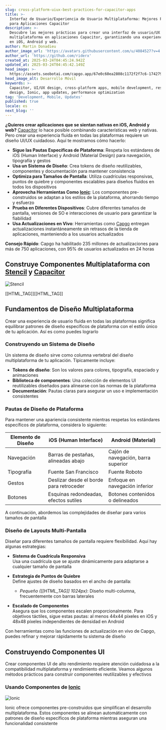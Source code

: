 ```yaml
---
slug: cross-platform-uiux-best-practices-for-capacitor-apps
title: >-
  Interfaz de Usuario/Experiencia de Usuario Multiplataforma: Mejores Prácticas
  para Aplicaciones Capacitor
description: >-
  Descubre las mejores prácticas para crear una interfaz de usuario/UX fluida y
  multiplataforma en aplicaciones Capacitor, garantizando una experiencia nativa
  en iOS, Android y web.
author: Martin Donadieu
author_image_url: 'https://avatars.githubusercontent.com/u/4084527?v=4'
author_url: 'https://github.com/riderx'
created_at: 2025-03-24T04:45:24.942Z
updated_at: 2025-03-24T04:45:42.149Z
head_image: >-
  https://assets.seobotai.com/capgo.app/67e0c60ea2808c1172f2f7c6-1742791542149.jpg
head_image_alt: Desarrollo Móvil
keywords: >-
  Capacitor, UI/UX design, cross-platform apps, mobile development, responsive
  design, Ionic, app updates, performance optimization
tag: 'Development, Mobile, Updates'
published: true
locale: es
next_blog: ''
---
```


**¿Quieres crear aplicaciones que se sientan nativas en iOS, Android y web?** [Capacitor](https://capacitorjs.com/) lo hace posible combinando características web y nativas. Pero crear una experiencia fluida en todas las plataformas requiere un diseño UI/UX cuidadoso. Aquí te mostramos cómo hacerlo:

-   **Sigue las Pautas Específicas de Plataforma**: Respeta los estándares de iOS (Human Interface) y Android (Material Design) para navegación, tipografía y gestos
-   **Usa un Sistema de Diseño**: Crea tokens de diseño reutilizables, componentes y documentación para mantener consistencia
-   **Optimiza para Tamaños de Pantalla**: Utiliza cuadrículas responsivas, puntos de quiebre y componentes escalables para diseños fluidos en todos los dispositivos
-   **Aprovecha Herramientas Como [Ionic](https://ionicframeworkcom/)**: Los componentes pre-construidos se adaptan a los estilos de la plataforma, ahorrando tiempo y esfuerzo
-   **Prueba en Diferentes Dispositivos**: Cubre diferentes tamaños de pantalla, versiones de SO e interacciones de usuario para garantizar la fiabilidad
-   **Usa Actualizaciones en Vivo**: Herramientas como [Capgo](https://capgo.app/) entregan actualizaciones instantáneamente sin retrasos de la tienda de aplicaciones, manteniendo a los usuarios actualizados

**Consejo Rápido**: Capgo ha habilitado 235 millones de actualizaciones para más de 750 aplicaciones, con 95% de usuarios actualizados en 24 horas

## Construye Componentes Multiplataforma con [Stencil](https://stenciljscom/) y [Capacitor](https://capacitorjs.com/)

![Stencil](https://mars-imagesimgixnet/seobot/screenshots/stenciljscom-6020276454429265c3dac5ec0634b1fb-2025-03-24jpg?auto=compress)

[[HTML_TAG]][[HTML_TAG]]

## Fundamentos de Diseño Multiplataforma

Crear una experiencia de usuario fluida en todas las plataformas significa equilibrar patrones de diseño específicos de plataforma con el estilo único de tu aplicación. Así es como puedes lograrlo

### Construyendo un Sistema de Diseño

Un sistema de diseño sirve como columna vertebral del diseño multiplataforma de tu aplicación. Típicamente incluye:

-   **Tokens de diseño**: Son los valores para colores, tipografía, espaciado y animaciones
-   **Biblioteca de componentes**: Una colección de elementos UI reutilizables diseñados para alinearse con las normas de la plataforma
-   **Documentación**: Pautas claras para asegurar un uso e implementación consistentes

### Pautas de Diseño de Plataforma

Para mantener una apariencia consistente mientras respetas los estándares específicos de plataforma, considera lo siguiente:

| **Elemento de Diseño** | **iOS (Human Interface)** | **Android (Material)** |
| --- | --- | --- |
| Navegación | Barras de pestañas, alineadas abajo | Cajón de navegación, barra superior |
| Tipografía | Fuente San Francisco | Fuente Roboto |
| Gestos | Deslizar desde el borde para retroceder | Enfoque en navegación inferior |
| Botones | Esquinas redondeadas, efectos sutiles | Botones contenidos o delineados |

A continuación, abordemos las complejidades de diseñar para varios tamaños de pantalla

### Diseño de Layouts Multi-Pantalla

Diseñar para diferentes tamaños de pantalla requiere flexibilidad. Aquí hay algunas estrategias:

-   **Sistema de Cuadrícula Responsiva**  
    Usa una cuadrícula que se ajuste dinámicamente para adaptarse a cualquier tamaño de pantalla
    
-   **Estrategia de Puntos de Quiebre**  
    Define ajustes de diseño basados en el ancho de pantalla:
    
    -   _Pequeño ([[HTML_TAG]] 1024px)_: Diseño multi-columna, frecuentemente con barras laterales
-   **Escalado de Componentes**  
    Asegura que los componentes escalen proporcionalmente. Para objetivos táctiles, sigue estas pautas: al menos 44x44 píxeles en iOS y 48x48 píxeles independientes de densidad en Android
    

Con herramientas como las funciones de actualización en vivo de Capgo, puedes refinar y mejorar rápidamente tu sistema de diseño

## Construyendo Componentes UI

Crear componentes UI de alto rendimiento requiere atención cuidadosa a la compatibilidad multiplataforma y rendimiento eficiente. Veamos algunos métodos prácticos para construir componentes reutilizables y efectivos

### Usando Componentes de [Ionic](https://ionicframeworkcom/)

![Ionic](https://mars-imagesimgixnet/seobot/screenshots/ionicframeworkcom-e736941a658f3b6da09d169d589f75bb-2025-03-24jpg?auto=compress)

Ionic ofrece componentes pre-construidos que simplifican el desarrollo multiplataforma. Estos componentes se alinean automáticamente con patrones de diseño específicos de plataforma mientras aseguran una funcionalidad consistente